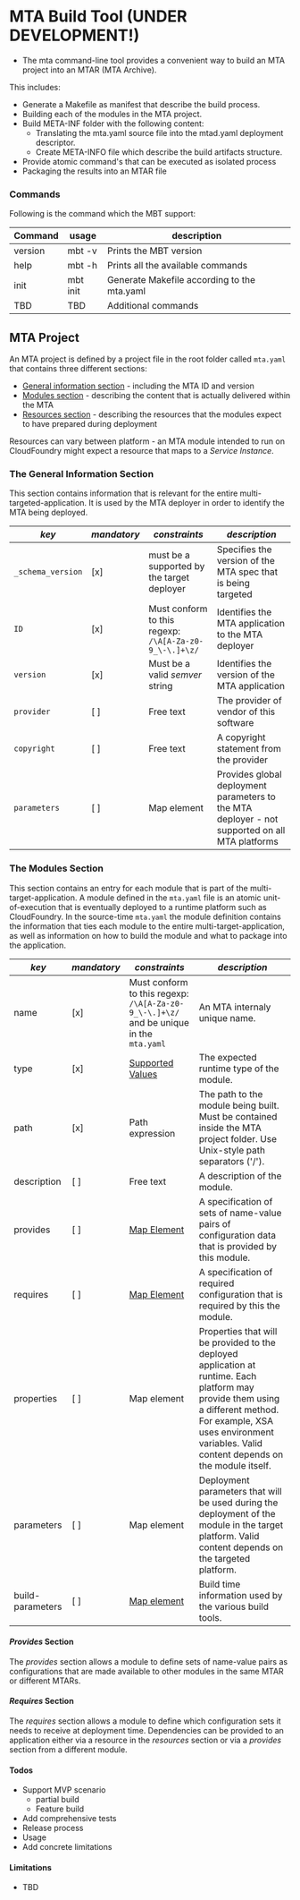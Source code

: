 # MTA Build Tool (UNDER DEVELOPMENT!)


- The mta command-line tool provides a convenient way to build an MTA project into an MTAR (MTA Archive). 

This includes:
- Generate a Makefile as manifest that describe the build process.
- Building each of the modules in the MTA project.
- Build META-INF folder with the following content:
  - Translating the mta.yaml source file into the mtad.yaml deployment descriptor.
  - Create META-INFO file which describe the build artifacts structure.
- Provide atomic command's that can be executed as isolated process
- Packaging the results into an MTAR file




### Commands

Following is the command which the MBT support:


| Command | usage      | description                                            |
| ------  | ------     |  ----------                                            |
| version | mbt -v     | Prints the MBT version                                 |
| help    | mbt -h     | Prints all the available commands                      | 
| init    | mbt init   | Generate Makefile according to the mta.yaml            |
| TBD     | TBD        | Additional commands


## MTA Project

An MTA project is defined by a project file in the root folder called `mta.yaml` that contains three different sections:

   * [General information section](#general) - including the MTA ID and version
   * [Modules section](#modules) - describing the content that is actually delivered within the MTA
   * [Resources section](#resources) - describing the resources that the modules expect to have prepared during deployment

Resources can vary between platform - an MTA module intended to run on CloudFoundry might expect a resource
that maps to a _Service Instance_.

### The General Information Section <a id='general'></a>

This section contains information that is relevant for the entire multi-targeted-application. It is used by the MTA deployer
in order to identify the MTA being deployed.

|*key*|*mandatory*|*constraints*|*description*|
| --- | --- | --- | --- |
|`_schema_version`|[x]|must be a supported by the target deployer|Specifies the version of the MTA spec that is being targeted|
|`ID`|[x]|Must conform to this regexp: `/\A[A-Za-z0-9_\-\.]+\z/`|Identifies the MTA application to the MTA deployer|
|`version`|[x]|Must be a valid _semver_ string|Identifies the version of the MTA application|
|`provider`|[ ]|Free text|The provider of vendor of this software|
|`copyright`|[ ]|Free text|A copyright statement from the provider|
|`parameters`|[ ]|Map element|Provides global deployment parameters to the MTA deployer - not supported on all MTA platforms|


### The Modules Section <a id='modules'></a>

This section contains an entry for each module that is part of the multi-target-application. A module defined in the `mta.yaml` file
is an atomic unit-of-execution that is eventually deployed to a runtime platform such as CloudFoundry. In the source-time `mta.yaml`
the module definition contains the information that ties each module to the entire multi-target-application, as well as information on
how to build the module and what to package into the application.

|*key*|*mandatory*|*constraints*|*description*|
| --- | --- | --- | --- |
|name|[x]|Must conform to this regexp: `/\A[A-Za-z0-9_\-\.]+\z/` and be unique in the `mta.yaml`|An MTA internaly unique name.|
|type|[x]|[Supported Values](#module-types)|The expected runtime type of the module.|
|path|[x]|Path expression|The path to the module being built. Must be contained inside the MTA project folder. Use Unix-style path separators ('/').|
|description|[ ]|Free text|A description of the module.|
|provides|[ ]|[Map Element](#provides)|A specification of sets of name-value pairs of configuration data that is provided by this module.|
|requires|[ ]|[Map Element](#requires)|A specification of required configuration that is required by this the module.|
|properties|[ ]|Map element|Properties that will be provided to the deployed application at runtime. Each platform may provide them using a different method. For example, XSA uses environment variables. Valid content depends on the module itself. |
|parameters|[ ]|Map element|Deployment parameters that will be used during the deployment of the module in the target platform. Valid content depends on the targeted platform.|
|build-parameters|[ ]|[Map element](#builders)|Build time information used by the various build tools.|


#### _Provides_ Section <a id='provides'></a>

The _provides_ section allows a module to define sets of name-value pairs as configurations that are made available to other modules in the same MTAR or different MTARs.

#### _Requires_ Section <a id='requires'></a>

The _requires_ section allows a module to define which configuration sets it needs to receive at deployment time. Dependencies can be provided to an application either via a resource in the _resources_ section or via a _provides_ section from a different module.


#### Todos

 - Support MVP scenario 
    - partial build
    - Feature build
 - Add comprehensive tests
 - Release process
 - Usage
 - Add concrete limitations
 
 
 #### Limitations
 
   - TBD
 
 